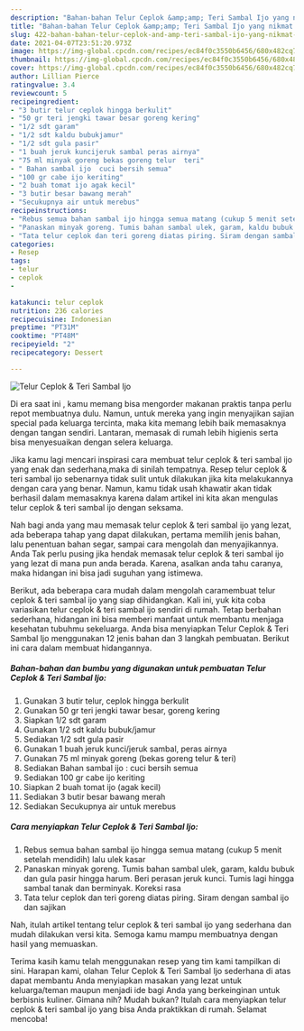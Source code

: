 ```yaml
---
description: "Bahan-bahan Telur Ceplok &amp;amp; Teri Sambal Ijo yang nikmat dan Mudah Dibuat"
title: "Bahan-bahan Telur Ceplok &amp;amp; Teri Sambal Ijo yang nikmat dan Mudah Dibuat"
slug: 422-bahan-bahan-telur-ceplok-and-amp-teri-sambal-ijo-yang-nikmat-dan-mudah-dibuat
date: 2021-04-07T23:51:20.973Z
image: https://img-global.cpcdn.com/recipes/ec84f0c3550b6456/680x482cq70/telur-ceplok-teri-sambal-ijo-foto-resep-utama.jpg
thumbnail: https://img-global.cpcdn.com/recipes/ec84f0c3550b6456/680x482cq70/telur-ceplok-teri-sambal-ijo-foto-resep-utama.jpg
cover: https://img-global.cpcdn.com/recipes/ec84f0c3550b6456/680x482cq70/telur-ceplok-teri-sambal-ijo-foto-resep-utama.jpg
author: Lillian Pierce
ratingvalue: 3.4
reviewcount: 5
recipeingredient:
- "3 butir telur ceplok hingga berkulit"
- "50 gr teri jengki tawar besar goreng kering"
- "1/2 sdt garam"
- "1/2 sdt kaldu bubukjamur"
- "1/2 sdt gula pasir"
- "1 buah jeruk kuncijeruk sambal peras airnya"
- "75 ml minyak goreng bekas goreng telur  teri"
- " Bahan sambal ijo  cuci bersih semua"
- "100 gr cabe ijo keriting"
- "2 buah tomat ijo agak kecil"
- "3 butir besar bawang merah"
- "Secukupnya air untuk merebus"
recipeinstructions:
- "Rebus semua bahan sambal ijo hingga semua matang (cukup 5 menit setelah mendidih) lalu ulek kasar"
- "Panaskan minyak goreng. Tumis bahan sambal ulek, garam, kaldu bubuk dan gula pasir hingga harum. Beri perasan jeruk kunci. Tumis lagi hingga sambal tanak dan berminyak. Koreksi rasa"
- "Tata telur ceplok dan teri goreng diatas piring. Siram dengan sambal ijo dan sajikan"
categories:
- Resep
tags:
- telur
- ceplok
- 

katakunci: telur ceplok  
nutrition: 236 calories
recipecuisine: Indonesian
preptime: "PT31M"
cooktime: "PT48M"
recipeyield: "2"
recipecategory: Dessert

---
```



![Telur Ceplok &amp; Teri Sambal Ijo](https://img-global.cpcdn.com/recipes/ec84f0c3550b6456/680x482cq70/telur-ceplok-teri-sambal-ijo-foto-resep-utama.jpg)

Di era  saat ini , kamu memang bisa mengorder makanan praktis tanpa perlu repot membuatnya dulu. Namun, untuk mereka yang ingin menyajikan sajian special pada keluarga tercinta, maka kita memang lebih baik memasaknya dengan tangan sendiri. Lantaran, memasak di rumah lebih higienis serta bisa menyesuaikan dengan selera keluarga.

Jika kamu lagi mencari inspirasi cara membuat telur ceplok &amp; teri sambal ijo yang enak dan sederhana,maka di sinilah tempatnya. Resep telur ceplok &amp; teri sambal ijo  sebenarnya tidak sulit untuk dilakukan jika kita melakukannya dengan cara yang benar. Namun, kamu tidak usah khawatir akan tidak berhasil dalam memasaknya 
karena dalam artikel ini kita akan mengulas telur ceplok &amp; teri sambal ijo dengan seksama.  



Nah bagi anda yang mau memasak telur ceplok &amp; teri sambal ijo yang lezat, ada beberapa tahap yang dapat dilakukan, pertama memilih jenis bahan, lalu penentuan bahan segar, sampai cara mengolah dan menyajikannya. Anda Tak perlu pusing jika hendak memasak telur ceplok &amp; teri sambal ijo yang lezat di mana pun anda berada. Karena, asalkan anda  tahu caranya, maka hidangan ini bisa jadi suguhan yang istimewa.

Berikut, ada beberapa cara mudah dalam mengolah caramembuat telur ceplok &amp; teri sambal ijo yang siap dihidangkan. Kali ini, yuk kita coba variasikan telur ceplok &amp; teri sambal ijo sendiri di rumah. Tetap berbahan sederhana, hidangan ini bisa memberi manfaat untuk membantu menjaga kesehatan tubuhmu sekeluarga. Anda bisa menyiapkan Telur Ceplok &amp; Teri Sambal Ijo menggunakan 12 jenis bahan dan 3 langkah pembuatan. Berikut ini cara dalam membuat hidangannya.

<!--inarticleads1-->

##### Bahan-bahan dan bumbu yang digunakan untuk pembuatan Telur Ceplok &amp; Teri Sambal Ijo:

1. Gunakan 3 butir telur, ceplok hingga berkulit
1. Gunakan 50 gr teri jengki tawar besar, goreng kering
1. Siapkan 1/2 sdt garam
1. Gunakan 1/2 sdt kaldu bubuk/jamur
1. Sediakan 1/2 sdt gula pasir
1. Gunakan 1 buah jeruk kunci/jeruk sambal, peras airnya
1. Gunakan 75 ml minyak goreng (bekas goreng telur &amp; teri)
1. Sediakan  Bahan sambal ijo : cuci bersih semua
1. Sediakan 100 gr cabe ijo keriting
1. Siapkan 2 buah tomat ijo (agak kecil)
1. Sediakan 3 butir besar bawang merah
1. Sediakan Secukupnya air untuk merebus




<!--inarticleads2-->

##### Cara menyiapkan Telur Ceplok &amp; Teri Sambal Ijo:

1. Rebus semua bahan sambal ijo hingga semua matang (cukup 5 menit setelah mendidih) lalu ulek kasar
1. Panaskan minyak goreng. Tumis bahan sambal ulek, garam, kaldu bubuk dan gula pasir hingga harum. Beri perasan jeruk kunci. Tumis lagi hingga sambal tanak dan berminyak. Koreksi rasa
1. Tata telur ceplok dan teri goreng diatas piring. Siram dengan sambal ijo dan sajikan




Nah, itulah artikel tentang  telur ceplok &amp; teri sambal ijo  yang sederhana dan mudah dilakukan versi kita. Semoga kamu mampu membuatnya dengan hasil yang memuaskan. 

Terima kasih kamu telah menggunakan resep yang tim kami tampilkan di sini. Harapan kami, olahan  Telur Ceplok &amp; Teri Sambal Ijo sederhana di atas dapat membantu Anda menyiapkan masakan yang lezat untuk keluarga/teman maupun menjadi ide bagi Anda yang berkeinginan untuk berbisnis kuliner. Gimana nih? Mudah bukan? Itulah cara menyiapkan telur ceplok &amp; teri sambal ijo yang bisa Anda praktikkan di rumah. Selamat mencoba!

